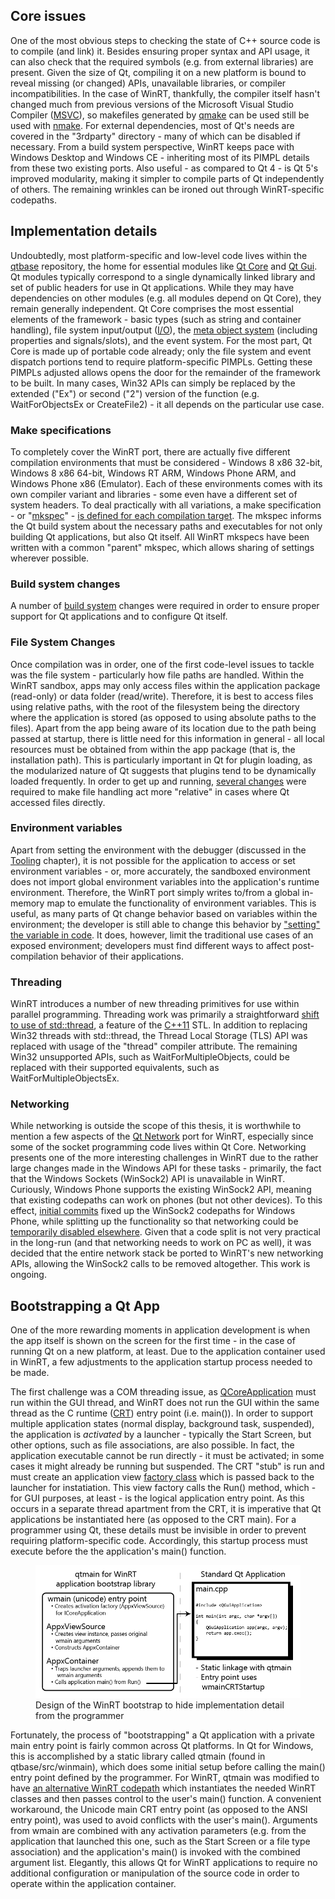 ## Core issues

One of the most obvious steps to checking the state of C++ source code is to compile (and link) it. Besides ensuring proper syntax and API usage, it can also check that the required symbols (e.g. from external libraries) are present. Given the size of Qt, compiling it on a new platform is bound to reveal missing (or changed) APIs, unavailable libraries, or compiler incompatibilities. In the case of WinRT, thankfully, the compiler itself hasn't changed much from previous versions of the Microsoft Visual Studio Compiler ([MSVC](/appendix/terms.md#msvc)), so makefiles generated by [qmake](/appendix/terms.md#qmake) can be used still be used with [nmake](/appendix/terms.md#nmake). For external dependencies, most of Qt's needs are covered in the "3rdparty" directory - many of which can be disabled if necessary. From a build system perspective, WinRT keeps pace with Windows Desktop and Windows CE - inheriting most of its PIMPL details from these two existing ports. Also useful - as compared to Qt 4 - is Qt 5's improved modularity, making it simpler to compile parts of Qt independently of others. The remaining wrinkles can be ironed out through WinRT-specific codepaths.

## Implementation details
Undoubtedly, most platform-specific and low-level code lives within the [qtbase](/appendix/terms.md#qtbase) repository, the home for essential modules like [Qt Core](/appendix/terms.md#qt-core) and [Qt Gui](/appendix/terms.md#qt-gui). Qt modules typically correspond to a single dynamically linked library and set of public headers for use in Qt applications. While they may have dependencies on other modules (e.g. all modules depend on Qt Core), they remain generally independent. Qt Core comprises the most essential elements of the framework - basic types (such as string and container handling), file system input/output ([I/O](/appendix/terms.md#io)), the [meta object system](/appendix/terms.md#meta-object-system) (including properties and signals/slots), and the event system. For the most part, Qt Core is made up of portable code already; only the file system and event dispatch portions tend to require platform-specific PIMPLs. Getting these PIMPLs adjusted allows opens the door for the remainder of the framework to be built. In many cases, Win32 APIs can simply be replaced by the extended ("Ex") or second ("2") version of the function (e.g. WaitForObjectsEx or CreateFile2) - it all depends on the particular use case.

### Make specifications
To completely cover the WinRT port, there are actually five different compilation environments that must be considered - Windows 8 x86 32-bit, Windows 8 x86 64-bit, Windows RT ARM, Windows Phone ARM, and Windows Phone x86 (Emulator). Each of these environments comes with its own compiler variant and libraries - some even have a different set of system headers. To deal practically with all variations, a make specification - or "[mkspec](/appendix/terms.md#mkspec)" - [is defined for each compilation target](/appendix/gerrit.md#make-specification). The mkspec informs the Qt build system about the necessary paths and executables for not only building Qt applications, but also Qt itself. All WinRT mkspecs have been written with a common "parent" mkspec, which allows sharing of settings wherever possible.

### Build system changes
A number of [build system](/appendix/gerrit.md#build-system) changes were required in order to ensure proper support for Qt applications and to configure Qt itself.

### File System Changes
Once compilation was in order, one of the first code-level issues to tackle was the file system - particularly how file paths are handled. Within the WinRT sandbox, apps may only access files within the application package (read-only) or data folder (read/write). Therefore, it is best to access files using relative paths, with the root of the filesystem being the directory where the application is stored (as opposed to using absolute paths to the files). Apart from the app being aware of its location due to the path being passed at startup, there is little need for this information in general - all local resources must be obtained from within the app package (that is, the installation path). This is particularly important in Qt for plugin loading, as the modularized nature of Qt suggests that plugins tend to be dynamically loaded frequently. In order to get up and running, [several changes](/appendix/gerrit.md#file-handling) were required to make file handling act more "relative" in cases where Qt accessed files directly.

### Environment variables
Apart from setting the environment with the debugger (discussed in the [Tooling](tooling.md) chapter), it is not possible for the application to access or set environment variables - or, more accurately, the sandboxed environment does not import global environment variables into the application's runtime environment. Therefore, the WinRT port simply writes to/from a global in-memory map to emulate the functionality of environment variables. This is useful, as many parts of Qt change behavior based on variables within the environment; the developer is still able to change this behavior by ["setting" the variable in code](/appendix/gerrit.md#base-system). It does, however, limit the traditional use cases of an exposed environment; developers must find different ways to affect post-compilation behavior of their applications.

### Threading
WinRT introduces a number of new threading primitives for use within parallel programming. Threading work was primarily a straightforward [shift to use of std::thread](/appendix/gerrit.md#base-system), a feature of the [C++11](/appendix/terms.md#c11) STL. In addition to replacing Win32 threads with std::thread, the Thread Local Storage (TLS) API was replaced with usage of the "thread" compiler attribute. The remaining Win32 unsupported APIs, such as WaitForMultipleObjects, could be replaced with their supported equivalents, such as WaitForMultipleObjectsEx.

### Networking
While networking is outside the scope of this thesis, it is worthwhile to mention a few aspects of the [Qt Network](/appendix/terms.md#qt-network) port for WinRT, especially since some of the socket programming code lives within Qt Core. Networking presents one of the more interesting challenges in WinRT due to the rather large changes made in the Windows API for these tasks - primarily, the fact that the Windows Sockets (WinSock2) API is unavailable in WinRT. Curiously, Windows Phone supports the existing WinSock2 API, meaning that existing codepaths can work on phones (but not other devices). To this effect, [initial commits](/appendix/gerrit.md#networking) fixed up the WinSock2 codepaths for Windows Phone, while splitting up the functionality so that networking could be [temporarily disabled elsewhere](/appendix/gerrit.md#event-system). Given that a code split is not very practical in the long-run (and that networking needs to work on PC as well), it was decided that the entire network stack be ported to WinRT's new networking APIs, allowing the WinSock2 calls to be removed altogether. This work is ongoing.

## Bootstrapping a Qt App
One of the more rewarding moments in application development is when the app itself is shown on the screen for the first time - in the case of running Qt on a new platform, at least. Due to the application container used in WinRT, a few adjustments to the application startup process needed to be made.

The first challenge was a COM threading issue, as [QCoreApplication](/appendix/terms.md#qcoreapplication) must run within the GUI thread, and WinRT does not run the GUI within the same thread as the C runtime ([CRT](/appendix/terms.md#crt)) entry point (i.e. main()). In order to support multiple application states (normal display, background task, suspended), the application is _activated_ by a launcher - typically the Start Screen, but other options, such as file associations, are also possible. In fact, the application executable cannot be run directly - it must be activated; in some cases it might already be running but suspended. The CRT "stub" is run and must create an application view [factory class](/appendix/terms.md#factory-class) which is passed back to the launcher for instatiation. This view factory calls the Run() method, which - for GUI purposes, at least - is the logical application entry point. As this occurs in a separate thread apartment from the CRT, it is imperative that Qt applications be instantiated here (as opposed to the CRT main). For a programmer using Qt, these details must be invisible in order to prevent requiring platform-specific code. Accordingly, this startup process must execute before the the application's main() function.

<figure>
    <img src="../images/bootstrap.png" alt="Bootstrap Design" /><br />
    <figcaption>Design of the WinRT bootstrap to hide implementation detail from the programmer</figcaption>
</figure>

Fortunately, the process of "bootstrapping" a Qt application with a private main entry point is fairly common across Qt platforms. In Qt for Windows, this is accomplished by a static library called qtmain (found in qtbase/src/winmain), which does some initial setup before calling the main() entry point defined by the programmer. For WinRT, qtmain was modified to have [an alternative WinRT codepath](/appendix/gerrit.md#bootstrap) which instantiates the needed WinRT classes and then passes control to the user's main() function. A convenient workaround, the Unicode main CRT entry point (as opposed to the ANSI entry point), was used to avoid conflicts with the user's main(). Arguments from wmain are combined with any activation parameters (e.g. from the application that launched this one, such as the Start Screen or a file type association) and the application's main() is invoked with the combined argument list. Elegantly, this allows Qt for WinRT applications to require no additional configuration or manipulation of the source code in order to operate within the application container.
